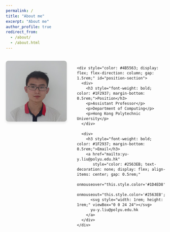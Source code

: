 ```yaml
---
permalink: /
title: "About me"
excerpt: "About me"
author_profile: true
redirect_from: 
  - /about/
  - /about.html
---
```


<!--
<div style="text-align: justify;">
    <ul>
        <li>I am currently an Assistant Professor in the Department of Computing at the Hong Kong Polytechnic University (PolyU).</li>
        <li>I received my Ph.D. degree in Computer Engineering from Stony Brook University, where I had the privilege of working under the guidance of Prof. <a href="http://www.ece.sunysb.edu/~yang/">Yuanyuan Yang</a>. Prior to that, I earned a Bachelor's degree in Telecommunications Engineering from Xidian University, Xi'an, China.</li>
        <li>My research interests include edge computing and networks, edge AI, LEO satellite networks, and distributed quantum computing.</li>
    </ul>
</div>


<br />


News
=====
<div style="text-align: justify;">
    <ul>
        <li><strong>[12/2024]</strong> I am actively recruiting highly motivated Ph.D. students. If you are interested in joining my research group, please send your CV and academic transcripts to my email: <a href="mailto:yu-y.liu@polyu.edu.hk">yu-y.liu@polyu.edu.hk</a>.</li>
    </ul>
</div>
-->



<div style="margin-top: 2rem; display: flex; flex-direction: column; gap: 2rem;">
  <div style="display: flex; gap: 2rem; align-items: flex-start;">
    <img
      src="images/yuliu3.jpg"
      alt="Yu Liu"
      style="object-fit: cover; border-radius: 0.5rem; box-shadow: 0 4px 6px rgba(0, 0, 0, 0.1); height: auto;"
      id="profile-image"
    />
    
    <div style="color: #4B5563; display: flex; flex-direction: column; gap: 1.5rem;" id="position-section">
      <div>
        <h3 style="font-weight: bold; color: #1F2937; margin-bottom: 0.5rem;">Position</h3>
        <p>Assistant Professor</p>
        <p>Department of Computing</p>
        <p>Hong Kong Polytechnic University</p>
      </div>

      <div>
        <h3 style="font-weight: bold; color: #1F2937; margin-bottom: 0.5rem;">Email</h3>
        <a href="mailto:yu-y.liu@polyu.edu.hk" 
           style="color: #2563EB; text-decoration: none; display: flex; align-items: center; gap: 0.5rem;"
           onmouseover="this.style.color='#1D4ED8';" 
           onmouseout="this.style.color='#2563EB';">
          <svg style="width: 1rem; height: 1rem;" viewBox="0 0 24 24"></svg>
          yu-y.liu@polyu.edu.hk
        </a>
      </div>
    </div>
  </div>
</div>

<script>
  // JavaScript to dynamically set the image height to match the "Position" section
  window.addEventListener('load', () => {
    const image = document.getElementById('profile-image');
    const positionSection = document.getElementById('position-section');
    image.style.height = `${positionSection.offsetHeight}px`;
  });

  window.addEventListener('resize', () => {
    const image = document.getElementById('profile-image');
    const positionSection = document.getElementById('position-section');
    image.style.height = `${positionSection.offsetHeight}px`;
  });
</script>

